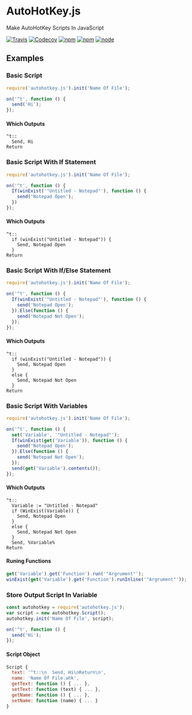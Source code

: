 # AutoHotKey.js
Make AutoHotKey Scripts In JavaScript

[![Travis](https://img.shields.io/travis/TheBrokenRail/AutoHotKey.js.svg?style=for-the-badge)](https://travis-ci.org/TheBrokenRail/AutoHotKey.js) [![Codecov](https://img.shields.io/codecov/c/github/TheBrokenRail/AutoHotKey.js.svg?style=for-the-badge)](https://codecov.io/gh/TheBrokenRail/AutoHotKey.js) [![npm](https://img.shields.io/npm/dt/autohotkey.js.svg?style=for-the-badge)](https://www.npmjs.com/package/autohotkey.js) [![npm](https://img.shields.io/npm/v/autohotkey.js.svg?style=for-the-badge)](https://www.npmjs.com/package/autohotkey.js) [![node](https://img.shields.io/node/v/autohotkey.js.svg?style=for-the-badge)](https://www.npmjs.com/package/autohotkey.js)
## Examples

### Basic Script
```js
require('autohotkey.js').init('Name Of File');

on('^t', function () {
  send('Hi');
});
```

#### Which Outputs
```ahk
^t::
  Send, Hi
Return
```

### Basic Script With If Statement
```js
require('autohotkey.js').init('Name Of File');

on('^t', function () {
  If(winExist('"Untitled - Notepad"'), function () {
    send('Notepad Open');
  })
});
```

#### Which Outputs
```ahk
^t::
  if (winExist("Untitled - Notepad")) {
    Send, Notepad Open
  }
Return
```

### Basic Script With If/Else Statement
```js
require('autohotkey.js').init('Name Of File');

on('^t', function () {
  If(winExist('"Untitled - Notepad"'), function () {
    send('Notepad Open');
  }).Else(function () {
    send('Notepad Not Open');
  });
});
```

#### Which Outputs
```ahk
^t::
  if (winExist("Untitled - Notepad")) {
    Send, Notepad Open
  }
  else {
    Send, Notepad Not Open
  }
Return
```

### Basic Script With Variables
```js
require('autohotkey.js').init('Name Of File');

on('^t', function () {
  set('Variable', '"Untitled - Notepad"');
  If(winExist(get('Variable')), function () {
    send('Notepad Open');
  }).Else(function () {
    send('Notepad Not Open');
  });
  send(get('Variable').contents());
});
```

#### Which Outputs
```ahk
^t::
  Variable := "Untitled - Notepad"
  if (WinExist(Variable)) {
    Send, Notepad Open
  }
  else {
    Send, Notepad Not Open
  }
  Send, %Variable%
Return
```

#### Runing Functions

```js
get('Variable').get('Function').run('"Argrument"');
winExist(get('Variable').get('Function').runInline('"Argrument"'));
```

### Store Output Script In Variable
```js
const autohotkey = require('autohotkey.js');
var script = new autohotkey.Script();
autohotkey.init('Name Of File', script);

on('^t', function () {
  send('Hi');
});
```

#### Script Object
```js
Script {
  text: '^t::\n  Send, Hi\nReturn\n',
  name: 'Name Of File.ahk',
  getText: function () { ... },
  setText: function (text) { ... },
  getName: function () { ... },
  setName: function (name) { ... }
}
```
